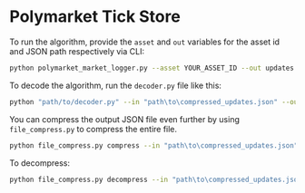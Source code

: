 # Polymarket Tick Store
To run the algorithm, provide the `asset` and `out` variables for the asset id and JSON path respectively via CLI:

```bash
python polymarket_market_logger.py --asset YOUR_ASSET_ID --out updates.json
```

To decode the algorithm, run the `decoder.py` file like this:

```bash
python "path/to/decoder.py" --in "path\to\compressed_updates.json" --out "path\to\save.json"
```
You can compress the output JSON file even further by using `file_compress.py` to compress the entire file.

```bash
python file_compress.py compress --in "path\to\compressed_updates.json" 
```

To decompress: 
```bash
python file_compress.py decompress --in "path\to\compressed_updates.json.xz" 
```
